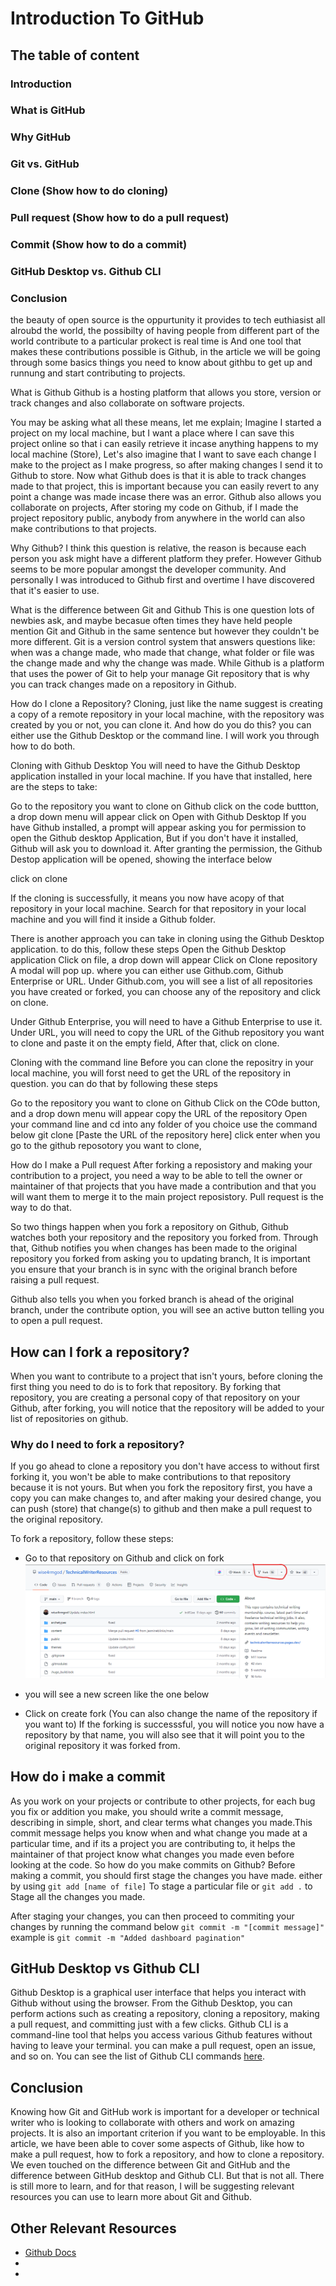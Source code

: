 # Introduction To GitHub
## The table of content
### Introduction
### What is GitHub
### Why GitHub
### Git vs. GitHub
### Clone (Show how to do cloning)
### Pull request (Show how to do a pull request)
### Commit (Show how to do a commit)
### GitHub Desktop vs. Github CLI
### Conclusion

the beauty of open source is the oppurtunity it provides to tech euthiasist all alroubd the world, the possibilty of having people from different part of the world contribute to a particular prokect is real time is 
And one tool that makes these contributions possible is Github, in the article we will be going through some basics things you need to know about githbu to get up and runnung and start contributing to projects.

What is Github
Github is a hosting platform that allows you store, version or track changes and also collaborate on software projects. 

You may be asking what all these means, let me explain; Imagine I started a project on my local machine, but I want a place where I can save this project online so that i can easily retrieve it incase anything happens to my local machine (Store), Let's also imagine that I want to save each change I make to the project as I make progress, so after making changes I send it to Github to store. Now what Github does is that it is able to track changes made to that project, this is important because you can easily revert to any point a change was made incase there was an error. Github also allows you collaborate on projects, After storing my code on Github, if I made the project repository public, anybody from anywhere in the world can also make contributions to that projects.

Why Github?
I think this question is relative, the reason is because each person you ask might have a different platform they prefer. However Github seems to be more popular amongst the developer community. And personally I was introduced to Github first and overtime I have discovered that it's easier to use.

What is the difference between Git and Github
This is one question lots of newbies ask, and maybe becasue often times they have held people mention Git and Github in the same sentence but however they couldn't be more different. Git is a version control system that answers questions like: when was a change made, who made that change, what folder or file was the change made and why the change was made. While Github is a platform that uses the power of Git to help your manage Git repository that is why you can track changes made on a repository in Github.

How do I clone a Repository?
Cloning, just like the name suggest is creating a copy of a remote repository in your local machine, with the repository was created by you or not, you can clone it. And how do you do this? you can either use the Github Desktop or the command line. I will work you through how to do both.

Cloning with Github Desktop
You will need to have the Github Desktop application installed in your local machine. If you have that installed, here are the steps to take:

Go to the repository you want to clone on Github
click on the code buttton, a drop down menu will appear
click on Open with Github Desktop
If you have Github installed, a prompt will appear asking you for permission to open the Github desktop Application, But if you don't have it installed, Github will ask you to download it.
After granting the permission, the Github Destop application will be opened, showing the interface below

click on clone

If the cloning is successfully, it means you now have acopy of that repository in your local machine. Search for that repository in your local machine and you will find it inside a Github folder.

There is another approach you can take in cloning using the Github Desktop application.
to do this, follow these steps
Open the Github Desktop application
Click on file, a drop down will appear
Click on Clone repository
A modal will pop up. where you can either use Github.com, Github Enterprise or URL.
Under Github.com, you will see a list of all repositories you have created or forked, you can choose any of the repository and click on clone.

Under Github Enterprise, you will need to have a Github Enterprise to use it.
Under URL, you will need to copy the URL of the Github repository you want to clone and paste it on the empty field, After that, click on clone.


Cloning with the command line
Before you can clone the repositry in your local machine, you will forst need to get the URL of the repository in question. you can do that by following these steps

Go to the repository you want to clone on Github
Click on the COde button, and a drop down menu will appear
copy the URL of the repository
Open your command line and cd into any folder of you choice
use the command below
git clone [Paste the URL of the repository here]
click enter
when you go to the github reposotory you want to clone, 

How do I make a Pull request
After forking a reposistory and making your contribution to a project, you need a way to be able to tell the owner or maintainer of that projects that you have made a contribution and that you will want them to merge it to the main project reposistory. Pull request is the way to do that.

So two things happen when you fork a repository on Github, Github watches both your repository and the repository you forked from. Through that, Github notifies you when changes has been made to the original repository you forked from asking you to updating branch, It is important you ensure that your branch is in sync with the original branch before raising a pull request. 

Github also tells you when you forked branch is ahead of the original branch, under the contribute option, you will see an active button telling you to open a pull request.


## How can I fork a repository?
When you want to contribute to a project that isn't yours, before cloning the first thing you need to do is to fork that repository. By forking that repository, you are creating a personal copy of that repository on your Github, after forking, you will notice that the repository will be added to your list of repositories on github.

### Why do I need to fork a repository?
If you go ahead to clone a repository you don't have access to without first forking it, you won't be able to make contributions to that repository because it is not yours. But when you fork the repository first, you have a copy you can make changes to, and after making your desired change, you can push (store) that change(s) to github and then make a pull request to the original repository.

To fork a repository, follow these steps:
- Go to that repository on Github and click on fork ![fork repository](images/fork.png)

- you will see a new screen like the one below
- Click on create fork (You can also change the name of the repository if you want to)
If the forking is successsful, you will notice you now have a repository by that name, you will also see that it will point you to the original repository it was forked from.

## How do i make a commit
As you work on your projects or contribute to other projects, for each bug you fix or addition you make, you should write a commit message, describing in simple, short, and clear terms what changes you made.This commit message helps you know when and what change you made at a particular time, and if its a project you are contributing to, it helps the maintainer of that project know what changes you made even before looking at the code.
So how do you make commits on Github? Before making a commit, you should first stage the changes you have made. 
either by using
`git add [name of file]`
To stage a particular file
or
`git add .`
to Stage all the changes you made.

After staging your changes, you can then proceed to commiting your changes by running the command below
`git commit -m "[commit message]"`
example is
`git commit -m "Added dashboard pagination"`


## GitHub Desktop vs Github CLI
Github Desktop is a graphical user interface that helps you interact with Github without using the browser. From the Github Desktop, you can perform actions such as creating a repository, cloning a repository, making a pull request, and committing just with a few clicks.
Github CLI is a command-line tool that helps you access various Github features without having to leave your terminal. you can make a pull request, open an issue, and so on. You can see the list of Github CLI commands [here](https://cli.github.com/manual/gh).

## Conclusion
Knowing how Git and GitHub work is important for a developer or technical writer who is looking to collaborate with others and work on amazing projects. It is also an important criterion if you want to be employable.
In this article, we have been able to cover some aspects of Github, like how to make a pull request, how to fork a repository, and how to clone a repository. We even touched on the difference between Git and GitHub and the difference between GitHub desktop and Github CLI. But that is not all. There is still more to learn, and for that reason, I will be suggesting relevant resources you can use to learn more about Git and Github.

## Other Relevant Resources
- [Github Docs](https://docs.github.com/en/get-started/quickstart)
- []()
- []()